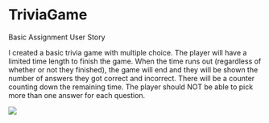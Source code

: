 # TriviaGame 

 Basic Assignment User Story

  I created a basic trivia game with multiple choice.
The player will have a limited time length to finish the game. When the time runs out (regardless of whether or not they finished), the game will end and they will be shown the number of answers they got correct and incorrect.
There will be a counter counting down the remaining time.
The player should NOT be able to pick more than one answer for each question. 

![](./assets/images/game-image-png)